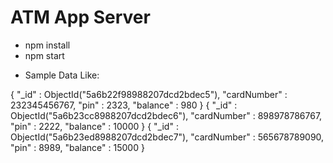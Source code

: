 # ATM App Server
  - npm install
  - npm start
  
 * Sample Data Like: 
 
 { "_id" : ObjectId("5a6b22f98988207dcd2bdec5"), "cardNumber" : 232345456767, "pin" : 2323, "balance" : 980 }
{ "_id" : ObjectId("5a6b23cc8988207dcd2bdec6"), "cardNumber" : 898978786767, "pin" : 2222, "balance" : 10000 }
{ "_id" : ObjectId("5a6b23ed8988207dcd2bdec7"), "cardNumber" : 565678789090, "pin" : 8989, "balance" : 15000 }
